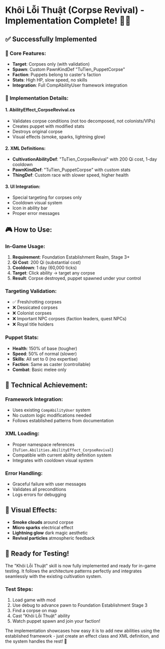 # Khôi Lỗi Thuật (Corpse Revival) - Implementation Complete! 🧟‍♂️

## ✅ **Successfully Implemented**

### 🎯 **Core Features:**
- **Target**: Corpses only (with validation)
- **Spawn**: Custom PawnKindDef "TuTien_PuppetCorpse" 
- **Faction**: Puppets belong to caster's faction
- **Stats**: High HP, slow speed, no skills
- **Integration**: Full CompAbilityUser framework integration

### 🔧 **Implementation Details:**

#### **1. AbilityEffect_CorpseRevival.cs**
- Validates corpse conditions (not too decomposed, not colonists/VIPs)
- Creates puppet with modified stats
- Destroys original corpse
- Visual effects (smoke, sparks, lightning glow)

#### **2. XML Definitions:**
- **CultivationAbilityDef**: "TuTien_CorpseRevival" with 200 Qi cost, 1-day cooldown
- **PawnKindDef**: "TuTien_PuppetCorpse" with custom stats
- **ThingDef**: Custom race with slower speed, higher health

#### **3. UI Integration:**
- Special targeting for corpses only
- Cooldown visual system
- Icon in ability bar
- Proper error messages

## 🎮 **How to Use:**

### **In-Game Usage:**
1. **Requirement**: Foundation Establishment Realm, Stage 3+
2. **Qi Cost**: 200 Qi (substantial cost)
3. **Cooldown**: 1 day (60,000 ticks)
4. **Target**: Click ability → target any corpse
5. **Result**: Corpse destroyed, puppet spawned under your control

### **Targeting Validation:**
- ✅ Fresh/rotting corpses
- ❌ Dessicated corpses
- ❌ Colonist corpses
- ❌ Important NPC corpses (faction leaders, quest NPCs)
- ❌ Royal title holders

### **Puppet Stats:**
- **Health**: 150% of base (tougher)
- **Speed**: 50% of normal (slower)
- **Skills**: All set to 0 (no expertise)
- **Faction**: Same as caster (controllable)
- **Combat**: Basic melee only

## 🎯 **Technical Achievement:**

### **Framework Integration:**
- Uses existing `CompAbilityUser` system
- No custom logic modifications needed
- Follows established patterns from documentation

### **XML Loading:**
- Proper namespace references (`TuTien.Abilities.AbilityEffect_CorpseRevival`)
- Compatible with current ability definition system
- Integrates with cooldown visual system

### **Error Handling:**
- Graceful failure with user messages
- Validates all preconditions
- Logs errors for debugging

## 🔮 **Visual Effects:**
- **Smoke clouds** around corpse
- **Micro sparks** electrical effect  
- **Lightning glow** dark magic aesthetic
- **Revival particles** atmospheric feedback

## 🚀 **Ready for Testing!**

The "Khôi Lỗi Thuật" skill is now fully implemented and ready for in-game testing. It follows the architecture patterns perfectly and integrates seamlessly with the existing cultivation system.

### **Test Steps:**
1. Load game with mod
2. Use debug to advance pawn to Foundation Establishment Stage 3
3. Find a corpse on map
4. Cast "Khôi Lỗi Thuật" ability
5. Watch puppet spawn and join your faction!

The implementation showcases how easy it is to add new abilities using the established framework - just create an effect class and XML definition, and the system handles the rest! 🎉
